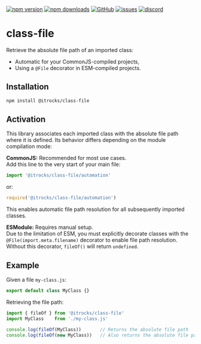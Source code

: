 [![npm version](https://img.shields.io/npm/v/@itrocks/class-file?logo=npm)](https://www.npmjs.org/package/@itrocks/class-file)
[![npm downloads](https://img.shields.io/npm/dm/@itrocks/class-file)](https://www.npmjs.org/package/@itrocks/class-file)
[![GitHub](https://img.shields.io/github/last-commit/itrocks-ts/class-file?color=2dba4e&label=commit&logo=github)](https://github.com/itrocks-ts/class-file)
[![issues](https://img.shields.io/github/issues/itrocks-ts/class-file)](https://github.com/itrocks-ts/class-file/issues)
[![discord](https://img.shields.io/discord/1314141024020467782?color=7289da&label=discord&logo=discord&logoColor=white)](https://25.re/ditr)

# class-file

Retrieve the absolute file path of an imported class:
- Automatic for your CommonJS-compiled projects,
- Using a `@File` decorator in ESM-compiled projects.

## Installation

```bash
npm install @itrocks/class-file
```

## Activation

This library associates each imported class with the absolute file path where it is defined.
Its behavior differs depending on the module compilation mode:

**CommonJS:** Recommended for most use cases.\
Add this line to the very start of your main file:
```ts
import '@itrocks/class-file/automation'
```
or:
```ts
require('@itrocks/class-file/automation')
```
This enables automatic file path resolution for all subsequently imported classes.

**ESModule:** Requires manual setup.\
Due to the limitation of ESM, you must explicitly decorate classes with the `@File(import.meta.filename)` decorator
to enable file path resolution. Without this decorator, `fileOf()` will return `undefined`.

## Example

Given a file `my-class.js`:
```ts
export default class MyClass {}
```

Retrieving the file path:
```ts
import { fileOf } from '@itrocks/class-file'
import MyClass    from './my-class.js'

console.log(fileOf(MyClass))       // Returns the absolute file path
console.log(fileOf(new MyClass))   // Also returns the absolute file path
```
